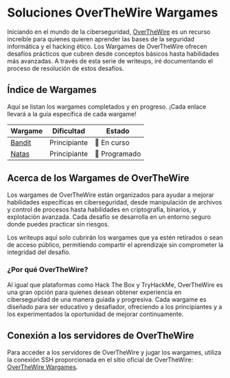 # Soluciones OverTheWire Wargames

Iniciando en el mundo de la ciberseguridad, [OverTheWire](https://overthewire.org/wargames/) es un recurso increíble para quienes quieren aprender las bases de la seguridad informática y el hacking ético. Los Wargames de OverTheWire ofrecen desafíos prácticos que cubren desde conceptos básicos hasta habilidades más avanzadas. A través de esta serie de writeups, iré documentando el proceso de resolución de estos desafíos.

## Índice de Wargames

Aquí se listan los wargames completados y en progreso. ¡Cada enlace llevará a la guía específica de cada wargame!

| Wargame                    | Dificultad     | Estado           |
|----------------------------|----------------|------------------|
| [Bandit](Bandit/Readme.md) | Principiante   | 🚧 En curso     |
| [Natas](Natas/Readme.md)   | Principiante   | 📅 Programado   |

## Acerca de los Wargames de OverTheWire

Los wargames de OverTheWire están organizados para ayudar a mejorar habilidades específicas en ciberseguridad, desde manipulación de archivos y control de procesos hasta habilidades en criptografía, binarios, y explotación avanzada. Cada desafío se desarrolla en un entorno seguro donde puedes practicar sin riesgos.

Los writeups aquí solo cubrirán los wargames que ya estén retirados o sean de acceso público, permitiendo compartir el aprendizaje sin comprometer la integridad del desafío.

### ¿Por qué OverTheWire?

Al igual que plataformas como Hack The Box y TryHackMe, OverTheWire es una gran opción para quienes desean obtener experiencia en ciberseguridad de una manera guiada y progresiva. Cada wargame es diseñado para ser educativo y desafiador, ofreciendo a los principiantes y a los experimentados la oportunidad de mejorar continuamente.

## Conexión a los servidores de OverTheWire

Para acceder a los servidores de OverTheWire y jugar los wargames, utiliza la conexión SSH proporcionada en el sitio oficial de OverTheWire: [OverTheWire Wargames](https://overthewire.org/wargames/).

